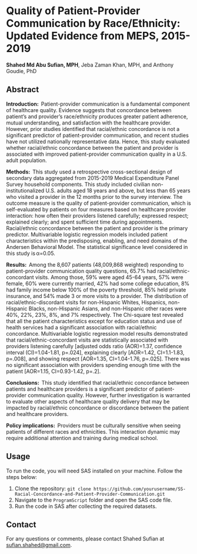 # Quality of Patient-Provider Communication by Race/Ethnicity: Updated Evidence from MEPS, 2015-2019
**Shahed Md Abu Sufian, MPH**, Jeba Zaman Khan, MPH, and Anthony Goudie, PhD

## Abstract
**Introduction:** 
Patient-provider communication is a fundamental component of healthcare quality. Evidence suggests that concordance between patient’s and provider’s race/ethnicity produces greater patient adherence, mutual understanding, and satisfaction with the healthcare provider. However, prior studies identified that racial/ethnic concordance is not a significant predictor of patient-provider communication, and recent studies have not utilized nationally representative data. Hence, this study evaluated whether racial/ethnic concordance between the patient and provider is associated with improved patient-provider communication quality in a U.S. adult population.

**Methods:** 
This study used a retrospective cross-sectional design of secondary data aggregated from 2015-2019 Medical Expenditure Panel Survey household components. This study included civilian non-institutionalized U.S. adults aged 18 years and above, but less than 65 years who visited a provider in the 12 months prior to the survey interview. The outcome measure is the quality of patient-provider communication, which is self-evaluated by patients on four measures based on healthcare provider interaction: how often their providers listened carefully; expressed respect; explained clearly; and spent sufficient time during appointments. Racial/ethnic concordance between the patient and provider is the primary predictor. Multivariable logistic regression models included patient characteristics within the predisposing, enabling, and need domains of the Andersen Behavioral Model. The statistical significance level considered in this study is α=0.05.

**Results:** 
Among the 8,607 patients (48,009,868 weighted) responding to patient-provider communication quality questions, 65.7% had racial/ethnic-concordant visits. Among those, 59% were aged 45-64 years, 57% were female, 60% were currently married, 42% had some college education, 8% had family income below 100% of the poverty threshold, 85% held private insurance, and 54% made 3 or more visits to a provider. The distribution of racial/ethnic-discordant visits for non-Hispanic Whites, Hispanics, non-Hispanic Blacks, non-Hispanic Asians, and non-Hispanic other races were 40%, 22%, 23%, 8%, and 7% respectively. The Chi-square test revealed that all the patient characteristics except for education status and use of health services had a significant association with racial/ethnic concordance. Multivariable logistic regression model results demonstrated that racial/ethnic-concordant visits are statistically associated with providers listening carefully [adjusted odds ratio (AOR)=1.37, confidence interval (CI)=1.04-1.81, p=.024], explaining clearly [AOR=1.42, CI=1.1-1.83, p=.008], and showing respect [AOR=1.35, CI=1.04-1.76, p=.025]. There was no significant association with providers spending enough time with the patient [AOR=1.15, CI=0.93-1.42, p=.2].

**Conclusions:** 
This study identified that racial/ethnic concordance between patients and healthcare providers is a significant predictor of patient-provider communication quality. However, further investigation is warranted to evaluate other aspects of healthcare quality delivery that may be impacted by racial/ethnic concordance or discordance between the patient and healthcare providers.

**Policy implications:** 
Providers must be culturally sensitive when seeing patients of different races and ethnicities. This interaction dynamic may require additional attention and training during medical school.

## Usage
To run the code, you will need SAS installed on your machine. Follow the steps below:
1. Clone the repository: `git clone https://github.com/yourusername/SS-Racial-Concordance-and-Patient-Provider-Communication.git`
2. Navigate to the `ProgramScript` folder and open the SAS code file.
3. Run the code in SAS after collecting the required datasets.

## Contact
For any questions or comments, please contact Shahed Sufian at sufian.shahed@gmail.com.

